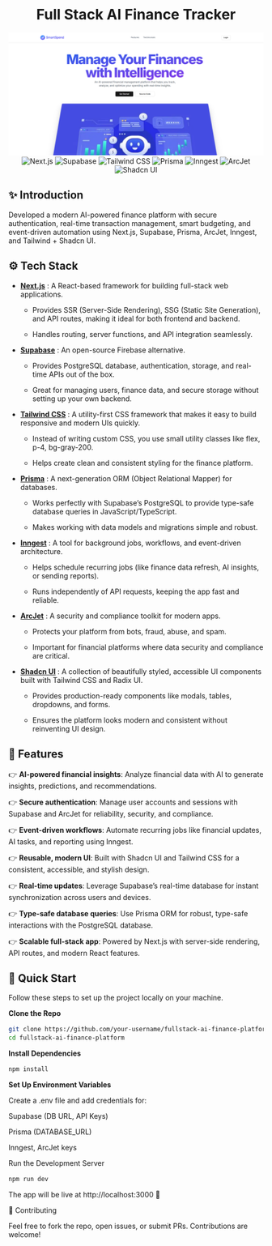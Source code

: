<div align="center">
  <br />
    <h1 align="center">Full Stack AI Finance Tracker</h1>
<img width="1470" alt="Screenshot 2024-12-10 at 9 45 45 AM" src="./public/Screenshot (133).png">
<br />

  <div>
   <img alt='Next.js'src="https://img.shields.io/badge/Next.js-black?style=for-the-badge&logo=nextdotjs&logoColor=white">
<img alt='Supabase' src="https://img.shields.io/badge/Supabase-3ECF8E?style=for-the-badge&logo=supabase&logoColor=white">
<img alt='Tailwind CSS' src='https://img.shields.io/badge/Tailwind_CSS-38B2AC?style=for-the-badge&logo=tailwind-css&logoColor=white'>
<img alt='Prisma' src='https://img.shields.io/badge/Prisma-blue?style=for-the-badge&logo=prisma&logoColor=white'>
<img alt='Inngest' src='https://img.shields.io/badge/Inngest-beige?style=for-the-badge&logo=inngest&logoColor=white'>
<img alt='ArcJet' src='https://img.shields.io/badge/ArcJet-yellow?style=for-the-badge&logo=arcjet&logoColor=white'>
<img alt='Shadcn UI' src='https://img.shields.io/badge/shadcn/ui-pink?style=for-the-badge&logo=shadcnui&logoColor=white'>
  </div>




</div>



## <a name="introduction">✨ Introduction</a>

Developed a modern AI-powered finance platform with secure authentication, real-time transaction management, smart budgeting, and event-driven automation using Next.js, Supabase, Prisma, ArcJet, Inngest, and Tailwind + Shadcn UI.

## <a name="tech-stack">⚙️ Tech Stack</a>

- **[Next.js](https://nextjs.org/)** : A React-based framework for building full-stack web applications.

  -  Provides SSR (Server-Side Rendering), SSG (Static Site Generation), and API routes, making it ideal for both frontend and backend.

  -  Handles routing, server functions, and API integration seamlessly.

- **[Supabase](https://supabase.com/dashboard/organizations)** : An open-source Firebase alternative.

  - Provides PostgreSQL database, authentication, storage, and real-time APIs out of the box.

  - Great for managing users, finance data, and secure storage without setting up your own backend.



- **[Tailwind CSS](https://tailwindcss.com/)** : A utility-first CSS framework that makes it easy to build responsive and modern UIs quickly.

  - Instead of writing custom CSS, you use small utility classes like flex, p-4, bg-gray-200.

  - Helps create clean and consistent styling for the finance platform.

- **[Prisma](https://www.prisma.io/)** : A next-generation ORM (Object Relational Mapper) for databases.

  - Works perfectly with Supabase’s PostgreSQL to provide type-safe database queries in JavaScript/TypeScript.

  - Makes working with data models and migrations simple and robust.

-  **[Inngest](https://www.inngest.com/)** : A tool for background jobs, workflows, and event-driven architecture.

   - Helps schedule recurring jobs (like finance data refresh, AI insights, or sending reports).

   - Runs independently of API requests, keeping the app fast and reliable.

- **[ArcJet](https://arcjet.com/)** : A security and compliance toolkit for modern apps.

  - Protects your platform from bots, fraud, abuse, and spam.

  - Important for financial platforms where data security and compliance are critical.


- **[Shadcn UI](https://ui.shadcn.com/)** : A collection of beautifully styled, accessible UI components built with Tailwind CSS and Radix UI.

  - Provides production-ready components like modals, tables, dropdowns, and forms.

  - Ensures the platform looks modern and consistent without reinventing UI design.



## <a name="features">🔋 Features</a>

👉 **AI-powered financial insights**: Analyze financial data with AI to generate insights, predictions, and recommendations.  

👉 **Secure authentication**: Manage user accounts and sessions with Supabase and ArcJet for reliability, security, and compliance.  

👉 **Event-driven workflows**: Automate recurring jobs like financial updates, AI tasks, and reporting using Inngest.  

👉 **Reusable, modern UI**: Built with Shadcn UI and Tailwind CSS for a consistent, accessible, and stylish design.  

👉 **Real-time updates**: Leverage Supabase’s real-time database for instant synchronization across users and devices.  

👉 **Type-safe database queries**: Use Prisma ORM for robust, type-safe interactions with the PostgreSQL database.  

👉 **Scalable full-stack app**: Powered by Next.js with server-side rendering, API routes, and modern React features.  

## <a name="quick-start">🤸 Quick Start</a>

Follow these steps to set up the project locally on your machine.

**Clone the Repo**
```bash
git clone https://github.com/your-username/fullstack-ai-finance-platform.git
cd fullstack-ai-finance-platform
```

**Install Dependencies**
```bash
npm install
```
**Set Up Environment Variables**

Create a .env file and add credentials for:

Supabase (DB URL, API Keys)

Prisma (DATABASE_URL)

Inngest, ArcJet keys

Run the Development Server
```bash
npm run dev
```

The app will be live at http://localhost:3000
 🚀

📌 Contributing

Feel free to fork the repo, open issues, or submit PRs. Contributions are welcome!



